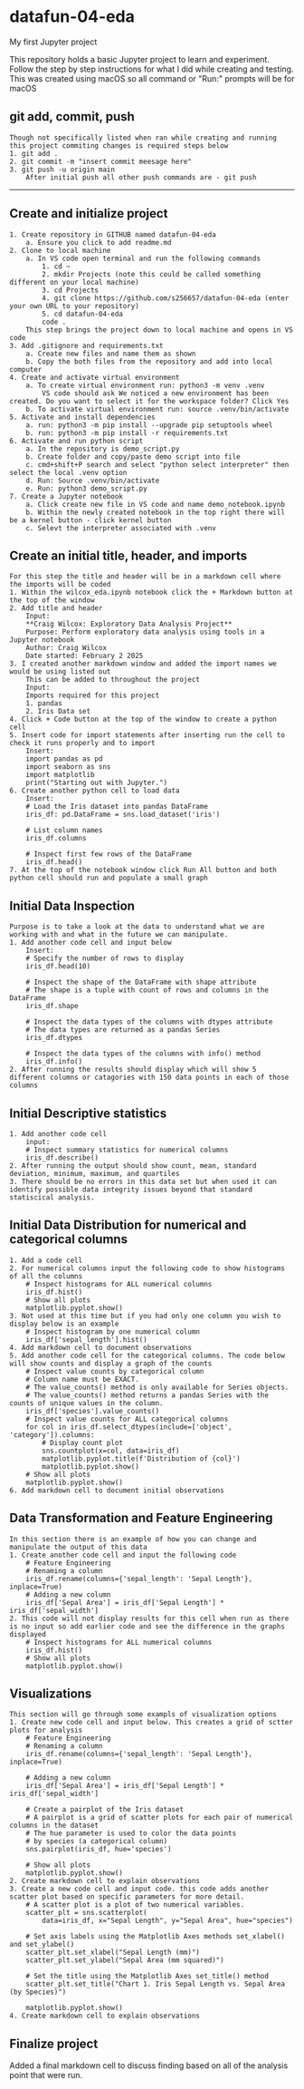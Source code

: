 # datafun-04-eda
My first Jupyter project

This repository holds a basic Jupyter project to learn and experiment. Follow the step by step instructions for what I did while creating and testing. This was created using macOS so all command or "Run:" prompts will be for macOS

## git add, commit, push
    Though not specifically listed when ran while creating and running this project commiting changes is required steps below
    1. git add .
    2. git commit -m "insert commit meesage here"
    3. git push -u origin main
        After initial push all other push commands are - git push

---

## Create and initialize project
    1. Create repository in GITHUB named datafun-04-eda
        a. Ensure you click to add readme.md
    2. Clone to local machine
        a. In VS code open terminal and run the following commands
            1. cd ~
            2. mkdir Projects (note this could be called something different on your local machine)
            3. cd Projects
            4. git clone https://github.com/s256657/datafun-04-eda (enter your own URL to your repository)
            5. cd datafun-04-eda
            code .
        This step brings the project down to local machine and opens in VS code
    3. Add .gitignore and requirements.txt
        a. Create new files and name them as shown
        b. Copy the both files from the repository and add into local computer
    4. Create and activate virtual environment
        a. To create virtual environment run: python3 -m venv .venv
            VS code should ask We noticed a new environment has been created. Do you want to select it for the workspace folder? Click Yes
        b. To activate virtual environment run: source .venv/bin/activate
    5. Activate and install dependencies
        a. run: python3 -m pip install --upgrade pip setuptools wheel
        b. run: python3 -m pip install -r requirements.txt
    6. Activate and run python script
        a. In the repository is demo_script.py
        b. Create folder and copy/paste demo script into file
        c. cmd+shift+P search and select "python select interpreter" then select the local .venv option
        d. Run: Source .venv/bin/activate
        e. Run: python3 demo_script.py
    7. Create a Jupyter notebook
        a. Click create new file in VS code and name demo_notebook.ipynb
        b. Within the newly created notebook in the top right there will be a kernel button - click kernel button
        c. Selevt the interpreter associated with .venv

## Create an initial title, header, and imports
    For this step the title and header will be in a markdown cell where the imports will be coded
    1. Within the wilcox_eda.ipynb notebook click the + Markdown button at the top of the window
    2. Add title and header
        Input:
        **Craig Wilcox: Exploratory Data Analysis Project**
        Purpose: Perform exploratory data analysis using tools in a Jupyter notebook
        Author: Craig Wilcox
        Date started: February 2 2025
    3. I created another markdown window and added the import names we would be using listed out
        This can be added to throughout the project
        Input:
        Imports required for this project
        1. pandas
        2. Iris Data set
    4. Click + Code button at the top of the window to create a python cell
    5. Insert code for import statements after inserting run the cell to check it runs properly and to import
        Insert:
        import pandas as pd
        import seaborn as sns
        import matplotlib
        print("Starting out with Jupyter.")
    6. Create another python cell to load data
        Insert:
        # Load the Iris dataset into pandas DataFrame
        iris_df: pd.DataFrame = sns.load_dataset('iris')

        # List column names
        iris_df.columns

        # Inspect first few rows of the DataFrame
        iris_df.head()
    7. At the top of the notebook window click Run All button and both python cell should run and populate a small graph

## Initial Data Inspection
    Purpose is to take a look at the data to understand what we are working with and what in the future we can manipulate.
    1. Add another code cell and input below
        Insert:
        # Specify the number of rows to display
        iris_df.head(10)

        # Inspect the shape of the DataFrame with shape attribute
        # The shape is a tuple with count of rows and columns in the DataFrame
        iris_df.shape

        # Inspect the data types of the columns with dtypes attribute
        # The data types are returned as a pandas Series
        iris_df.dtypes

        # Inspect the data types of the columns with info() method
        iris_df.info()
    2. After running the results should display which will show 5 different columns or catagories with 150 data points in each of those columns

## Initial Descriptive statistics
    1. Add another code cell 
        input:
        # Inspect summary statistics for numerical columns
        iris_df.describe()
    2. After running the output should show count, mean, standard deviation, minimum, maximum, and quartiles
    3. There should be no errors in this data set but when used it can identify possible data integrity issues beyond that standard statiscical analysis.
## Initial Data Distribution for numerical and categorical columns
    1. Add a code cell
    2. For numerical columns input the following code to show histograms of all the columns
        # Inspect histograms for ALL numerical columns
        iris_df.hist()
        # Show all plots
        matplotlib.pyplot.show()
    3. Not used at this time but if you had only one column you wish to display below is an example
        # Inspect histogram by one numerical column
        iris_df['sepal_length'].hist()
    4. Add markdown cell to document observations
    5. Add another code cell for the categorical columns. The code below will show counts and display a graph of the counts
        # Inspect value counts by categorical column
        # Column name must be EXACT.
        # The value_counts() method is only available for Series objects.
        # The value_counts() method returns a pandas Series with the counts of unique values in the column.
        iris_df['species'].value_counts()
        # Inspect value counts for ALL categorical columns
        for col in iris_df.select_dtypes(include=['object', 'category']).columns:
            # Display count plot
            sns.countplot(x=col, data=iris_df)
            matplotlib.pyplot.title(f'Distribution of {col}')
            matplotlib.pyplot.show()
        # Show all plots
        matplotlib.pyplot.show()
    6. Add markdown cell to document initial observations
## Data Transformation and Feature Engineering
    In this section there is an example of how you can change and manipulate the output of this data
    1. Create another code cell and input the following code
        # Feature Engineering
        # Renaming a column
        iris_df.rename(columns={'sepal_length': 'Sepal Length'}, inplace=True)
        # Adding a new column
        iris_df['Sepal Area'] = iris_df['Sepal Length'] * iris_df['sepal_width']
    2. This code will not display results for this cell when run as there is no input so add earlier code and see the difference in the graphs displayed
        # Inspect histograms for ALL numerical columns
        iris_df.hist()
        # Show all plots
        matplotlib.pyplot.show()
## Visualizations
    This section will go through some exampls of visualization options
    1. Create new code cell and input below. This creates a grid of sctter plots for analysis
        # Feature Engineering
        # Renaming a column
        iris_df.rename(columns={'sepal_length': 'Sepal Length'}, inplace=True)

        # Adding a new column
        iris_df['Sepal Area'] = iris_df['Sepal Length'] * iris_df['sepal_width']

        # Create a pairplot of the Iris dataset
        # A pairplot is a grid of scatter plots for each pair of numerical columns in the dataset
        # The hue parameter is used to color the data points 
        # by species (a categorical column)
        sns.pairplot(iris_df, hue='species')

        # Show all plots
        matplotlib.pyplot.show()
    2. Create markdown cell to explain observations
    3. Create a new code cell and input code. this code adds another scatter plot based on specific parameters for more detail.
        # A scatter plot is a plot of two numerical variables.
        scatter_plt = sns.scatterplot(
            data=iris_df, x="Sepal Length", y="Sepal Area", hue="species")

        # Set axis labels using the Matplotlib Axes methods set_xlabel() and set_ylabel()
        scatter_plt.set_xlabel("Sepal Length (mm)")
        scatter_plt.set_ylabel("Sepal Area (mm squared)")   

        # Set the title using the Matplotlib Axes set_title() method
        scatter_plt.set_title("Chart 1. Iris Sepal Length vs. Sepal Area (by Species)")

        matplotlib.pyplot.show()
    4. Create markdown cell to explain observations
## Finalize project
Added a final markdown cell to discuss finding based on all of the analysis point that were run.
